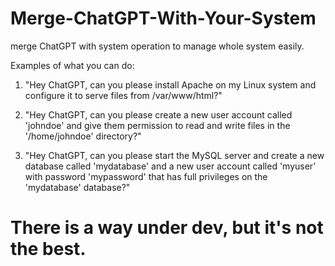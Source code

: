 # Merge-ChatGPT-With-Your-System
merge ChatGPT with system operation to manage whole system easily.

Examples of what you can do:

1. "Hey ChatGPT, can you please install Apache on my Linux system and configure it to serve files from /var/www/html?"

2. "Hey ChatGPT, can you please create a new user account called 'johndoe' and give them permission to read and write files in the '/home/johndoe' directory?"

3. "Hey ChatGPT, can you please start the MySQL server and create a new database called 'mydatabase' and a new user account called 'myuser' with password 'mypassword' that has full privileges on the 'mydatabase' database?"


# There is a way under dev, but it's not the best.
